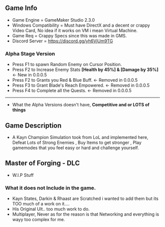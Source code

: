 ## Game Info
- Game Engine = GameMaker Studio 2.3.0
- Windows Compatibility = Must have DirectX and a decent or crappy Video Card, No idea if it works on VM i mean Virtual Machine.
- Game Req = Crappy Specs since this was made in GMS.
- Discord Server = https://discord.gg/yh6VjUm9TG

### Alpha Stage Version
- Press F1 to spawn Random Enemy on Cursor Position.
- Press F2 to Increase Enemy Stats **[Health by 45%] & [Damage by 35%]** <- New in 0.0.0.5
- Press F2 to Grants you Red & Blue Buff. <- Removed in 0.0.0.5
- Press F3 to Grant Blade's Reach Empowered. <- Removed in 0.0.0.5
- Press F4 to Complete all the Quests. <- Removed in 0.0.0.5
- ---
- What the Alpha Versions doesn't have, **Competitive and or LOTS of things**

## Game Description
- A Kayn Champion Simulation took from LoL and implemented here, Defeat Lots of Strong Enemies , Buy Items to get stronger , Play gamemodes that you feel easy or hard and challenge yourself.

## Master of Forging - DLC
- W.I.P Stuff

### What it does not Include in the game.
- Kayn States, Darkin & Rhaast are Scratched i wanted to add them but its TOO much of a work on it....
- His Original Ult.. too much work to do.
- Multiplayer, Never as for the reason is that Networking and everything is wayy too complex for me.
